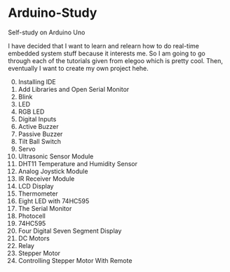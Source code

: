 # Arduino-Study

Self-study on Arduino Uno

I have decided that I want to learn and relearn how to do real-time embedded system stuff because it interests me. So I am going to go through each of the tutorials given from elegoo which is pretty cool. Then, eventually I want to create my own project hehe. 

0. Installing IDE
1. Add Libraries and Open Serial Monitor
2. Blink
3. LED
4. RGB LED
5. Digital Inputs
6. Active Buzzer
7. Passive Buzzer
8. Tilt Ball Switch
9. Servo
10. Ultrasonic Sensor Module
11. DHT11 Temperature and Humidity Sensor
12. Analog Joystick Module
13. IR Receiver Module
14. LCD Display
15. Thermometer
16. Eight LED with 74HC595
17. The Serial Monitor
18. Photocell
19. 74HC595
20. Four Digital Seven Segment Display
21. DC Motors
22. Relay
23. Stepper Motor
24. Controlling Stepper Motor With Remote